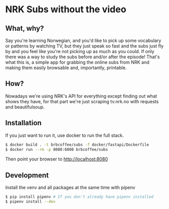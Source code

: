 # NRK Subs without the video

## What, why?
Say you're learning Norwegian, and you'd like to pick up some vocabulary or patterns by
watching TV, but they just speak so fast and the subs just fly by and you feel like you're
not picking up as much as you could. If only there was a way to study the subs before
and/or after the episode! That's what this is, a simple app for grabbing the online subs
from NRK and making them easily browsable and, importantly, printable.

## How?
Nowadays we're using NRK's API for everything except finding out what shows they have, for
that part we're just scraping tv.nrk.no with requests and beautifulsoup.

## Installation
If you just want to run it, use docker to run the full stack.
```bash
$ docker build . -t brbcoffee/subs -f docker/fastapi/Dockerfile
$ docker run --rm -p 8080:6000 brbcoffee/subs
```
Then point your browser to [http://localhost:8080](http://localhost:8080)

## Development
Install the venv and all packages at the same time with pipenv
```bash
$ pip install pipenv # If you don't already have pipenv installed
$ pipenv install --dev
```